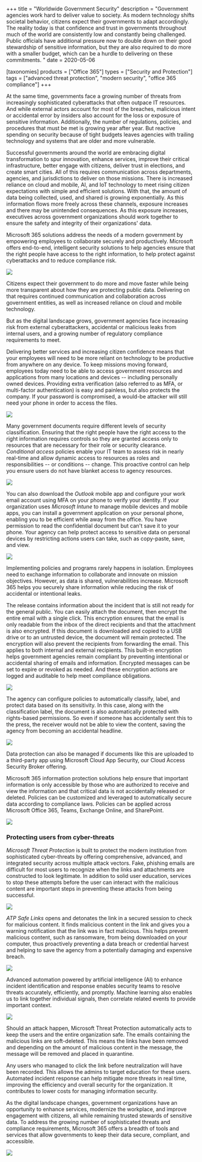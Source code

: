 +++
title = "Worldwide Government Security"
description = "Government agencies work hard to deliver value to society. As modern technology shifts societal behavior, citizens expect their governments to adapt accordingly. The reality today is that confidence and trust in governments throughout much of the world are consistently low and constantly being challenged. Public officials have additional pressure now to double down on their good stewardship of sensitive information, but they are also required to do more with a smaller budget, which can be a hurdle to delivering on these commitments. "
date = 2020-05-06

[taxonomies]
products = ["Office 365"]
types = ["Security and Protection"]
tags = ["advanced threat protection", "modern security", "office 365 compliance"]
+++

At the same time, governments face a growing number of threats from
increasingly sophisticated cyberattacks that often outpace IT
resources. And while external actors account for most of the breaches,
malicious intent or accidental error by insiders also account for the
loss or exposure of sensitive information. Additionally, the number of
regulations, policies, and procedures that must be met is growing year
after year. But reactive spending on security because of tight budgets
leaves agencies with trailing technology and systems that are older and
more vulnerable.

Successful governments around the world are embracing digital
transformation to spur innovation, enhance services, improve their
critical infrastructure, better engage with citizens, deliver trust in
elections, and create smart cities. All of this requires communication
across departments, agencies, and jurisdictions to deliver on those
missions. There is increased reliance on cloud and mobile, AI, and IoT
technology to meet rising citizen expectations with simple and efficient
solutions. With that, the amount of data being collected, used, and
shared is growing exponentially. As this information flows more freely
across these channels, exposure increases and there may be unintended
consequences. As this exposure increases, executives across government
organizations should work together to ensure the safety and integrity of
their organizations' data.

Microsoft 365 solutions address the needs of a modern government by
empowering employees to collaborate securely and productively. Microsoft
offers end-to-end, intelligent security solutions to help agencies
ensure that the right people have access to the right information, to
help protect against cyberattacks and to reduce compliance risk.

![](https://o365hq.com/images/740.png)

Citizens expect their government to do more and move faster while being
more transparent about how they are protecting public data. Delivering
on that requires continued communication and collaboration across
government entities, as well as increased reliance on cloud and mobile
technology.

But as the digital landscape grows, government agencies face increasing
risk from external cyberattackers, accidental or malicious leaks from
internal users, and a growing number of regulatory compliance
requirements to meet.

Delivering better services and increasing citizen confidence means that
your employees will need to be more reliant on technology to be
productive from anywhere on any device. To keep missions moving forward,
employees today need to be able to access government resources and
applications from many locations and devices -- including personally
owned devices. Providing extra verification (also referred to as
MFA, or multi-factor authentication) is easy and painless, but also protects the company. If
your password is compromised, a would-be attacker will still need your
phone in order to access the files.

![](https://o365hq.com/images/737.png)

Many government documents require different levels of security
classification. Ensuring that the right people have the right access to
the right information requires controls so they are granted access
only to resources that are necessary for their role or security
clearance. *Conditional access* policies enable your IT team to assess
risk in nearly real-time and allow dynamic access to resources as roles and
responsibilities -- or conditions -- change. This proactive control can
help you ensure users do not have blanket access to agency resources.

![](https://o365hq.com/images/738.png)

You can also download the *Outlook* mobile app and configure your work
email account using MFA on your phone to verify your identity.
If your organization uses *Microsoft Intune* to manage mobile
devices and mobile apps, you can install a government application on
your personal phone, enabling you to be efficient while away from the
office. You have permission to read the confidential document but can't
save it to your phone. Your agency can help protect access to sensitive
data on personal devices by restricting actions users can take, such as
copy-paste, save, and view.

![](https://o365hq.com/images/739.png)

Implementing policies and programs rarely happens in isolation.
Employees need to exchange information to collaborate and innovate on
mission objectives. However, as data is shared, vulnerabilities
increase. Microsoft 365 helps you securely share information while
reducing the risk of accidental or intentional leaks.

The release contains information about the incident that is still not
ready for the general public. You can easily attach the document, then
encrypt the entire email with a single click. This encryption ensures that
the email is only readable from the inbox of the direct recipients and
that the attachment is also encrypted. If this document is downloaded
and copied to a USB drive or to an untrusted device, the
document will remain protected. The encryption will also prevent the
recipients from forwarding the email. This applies to both internal and
external recipients. This built-in encryption helps government agencies
remain compliant by preventing intentional or accidental sharing of
emails and information. Encrypted messages can be set to expire or
revoked as needed. And these encryption actions are logged and auditable
to help meet compliance obligations.

![](https://o365hq.com/images/741.png)

The agency can configure policies to automatically classify, label, and
protect data based on its sensitivity. In this case, along with the
classification label, the document is also automatically protected with
rights-based permissions. So even if someone has accidentally sent this
to the press, the receiver would not be able to view the content, saving
the agency from becoming an accidental headline.

![](https://o365hq.com/images/742.png)

Data protection can also be managed if documents like this are uploaded
to a third-party app using Microsoft Cloud App Security, our Cloud
Access Security Broker offering.

Microsoft 365 information protection solutions help ensure that
important information is only accessible by those who are authorized to
receive and view the information and that critical data is not
accidentally released or deleted. Policies can be customized and
leveraged to automatically secure data according to compliance laws.
Policies can be applied across Microsoft Office 365, Teams, Exchange
Online, and SharePoint.

![](https://o365hq.com/images/743.png)

### Protecting users from cyber-threats

*Microsoft Threat Protection* is built to protect the modern institution
from sophisticated cyber-threats by offering comprehensive, advanced,
and integrated security across multiple attack vectors. Fake, phishing
emails are difficult for most users to recognize when the links and
attachments are constructed to look legitimate. In addition to solid
user education, services to stop these attempts before the user can
interact with the malicious content are important steps in preventing
these attacks from being successful.

![](https://o365hq.com/images/744.png)

*ATP Safe Links* opens and detonates the link in a secured
session to check for malicious content. It finds malicious content in
the link and gives you a warning notification that the link was in fact
malicious. This helps prevent malicious content, such as ransomware, from
being downloaded on your computer, thus proactively preventing a data
breach or credential harvest and helping to save the agency from a
potentially damaging and expensive breach.

![](https://o365hq.com/images/745.png)

Advanced automation powered by artificial intelligence (AI) to enhance
incident identification and response enables security teams to resolve
threats accurately, efficiently, and promptly. Machine learning also
enables us to link together individual signals, then correlate related
events to provide important context.

![](https://o365hq.com/images/746.png)

Should an attack happen, Microsoft Threat Protection automatically acts
to keep the users and the entire organization safe. The emails
containing the malicious links are soft-deleted. This means the links
have been removed and depending on the amount of malicious content in
the message, the message will be removed and placed in quarantine.

Any users who managed to click the link before neutralization will have been
recorded. This allows the admins to target education for these users.\
Automated incident response can help mitigate more threats in real time,
improving the efficiency and overall security for the organization. It
contributes to lower costs for managing information security.

As the digital landscape changes, government organizations have an
opportunity to enhance services, modernize the workplace, and improve
engagement with citizens, all while remaining trusted stewards of
sensitive data. To address the growing number of sophisticated threats
and compliance requirements, Microsoft 365 offers a breadth of tools and
services that allow governments to keep their data secure, compliant,
and accessible.

![](https://o365hq.com/images/747.png)
